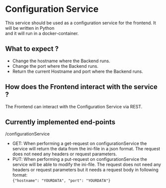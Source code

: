 # Configuration Service
This service should be used as a configuration service for the frontend. It will be written in Python<br>
and it will run in a docker-container.
## What to expect ?
- Change the hostname where the Backend runs.
- Change the port where the Backend runs.
- Return the current Hostname and port where the Backend runs.<br>
## How does the Frontend interact with the service ?
The Frontend can interact with the Configuration Service via REST.
## Currently implemented end-points
/configurationService <br>
- GET: When performing a get-request on configurationService the service will return the data from the ini-file in a json format. The request does not need any headers or request parameters.
- PUT: When performing a put-request on configurationService the service will be able to modify the ini-file. The request does not need any headers or request parameters but it needs a request body in following format:<br>
```{"hostname": "YOURDATA", "port": "YOURDATA"}```
